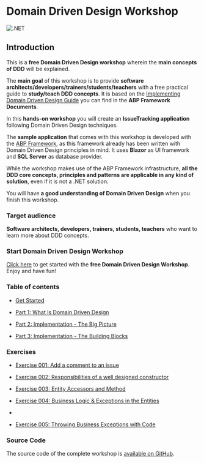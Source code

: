 # Domain Driven Design Workshop

![.NET](https://github.com/bartvanhoey/DomainDrivenDesignWorkshop/workflows/.NET/badge.svg?branch=main)

## Introduction

This is a **free Domain Driven Design workshop** wherein the **main concepts of DDD** will be explained.

The **main goal** of this workshop is to provide **software architects/developers/trainers/students/teachers** with a free practical guide to **study/teach DDD concepts**. It is based on the [Implementing Domain Driven Design Guide](https://docs.abp.io/en/abp/latest/Domain-Driven-Design-Implementation-Guide) you can find in the **ABP Framework Documents**.

In this **hands-on workshop** you will create an **IssueTracking application** following Domain Driven Design techniques.

The **sample application** that comes with this workshop is developed with the [ABP Framework](https://abp.io/), as this framework already has been written with Domain Driven Design principles in mind. It uses **Blazor** as UI framework and **SQL Server** as database provider.

While the workshop makes use of the ABP Framework infrastructure, **all the DDD core concepts, principles and patterns are applicable in any kind of solution**, even if it is not a .NET solution.

You will have **a good understanding of Domain Driven Design** when you finish this workshop.

### Target audience

**Software architects, developers, trainers, students, teachers** who want to learn more about DDD concepts.

### Start Domain Driven Design Workshop

[Click here](docs/get-started/get-started.md) to get started with the **free Domain Driven Design Workshop**. Enjoy and have fun!

### Table of contents

* [Get Started](docs/get-started/get-started.md)

* [Part 1: What Is Domain Driven Design](docs/part1/part1-What-Is-Domain-Driven-Design.md)

* [Part 2: Implementation - The Big Picture](docs/part2/part2-Implementation-The-Big-Picture.md)
  
* [Part 3: Implementation - The Building Blocks](docs/part3/part3-Implementation-The-Building-Blocks.md)

### Exercises

* [Exercise 001: Add a comment to an issue](exercises/exercise-001-add-a-comment-to-an-issue.md)

* [Exercise 002: Responsibilities of a well designed constructor](exercises/exercise-002-responsibilities-of-a-well-designed-constructor.md)

* [Exercise 003: Entity Accessors and Method](exercises/exercise-003-entity-accessors-and-methods.md)

* [Exercise 004: Business Logic & Exceptions in the Entities](exercises/exercise-004-business-logic-and-exceptions-in-the-entities.md)
* 
* [Exercise 005: Throwing Business Exceptions with Code](exercises/exercise-005-throwing-business-exception-with-code.md)

### Source Code

The source code of the complete workshop is [available on GitHub](https://github.com/bartvanhoey/WorkshopDDD).
